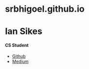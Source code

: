 # srbhigoel.github.io
<body>
  <h1>Ian Sikes</h1>
  <h4>CS Student</h4>
  
  <ul>
    <li>
      <a href="https://github.com/ianjsikes">Github</a>
    </li>
    <li>
      <a href="https://medium.com/@ianjsikes">Medium</a>
    </li>
  </ul>
</body>
